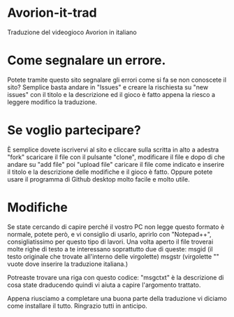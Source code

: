 # Avorion-it-trad
Traduzione del videogioco Avorion in italiano

# Come segnalare un errore.
Potete tramite questo sito segnalare gli errori come si fa se non conoscete il sito?
Semplice basta andare in "Issues" e creare la rischiesta su "new issues" con il titolo e la descrizione ed il gioco è fatto appena la riesco a leggere modifico la traduzione.

# Se voglio partecipare?
È semplice dovete iscrivervi al sito e cliccare sulla scritta in alto a adestra "fork" scaricare il file con il pulsante "clone", modificare il file e dopo di che andare su
"add file" poi "upload file" caricare il file come indicato e inserire il titolo e la descrizione delle modifiche e il gioco è fatto. Oppure potete usare il programma di Github desktop molto facile e molto utile.

# Modifiche
Se state cercando di capire perché il vostro PC non legge questo formato è normale, potete però, e vi consiglio di usarlo, aprirlo con "Notepad++", consigliatissimo per questo tipo di lavori.
Una volta aperto il file troverai molte righe di testo a te interessano soprattutto due di queste:
msgid (il testo originale che trovate all'interno delle virgolette)
msgstr (virgolette "" vuote dove inserire la traduzione italiana.)

Potreaste trovare una riga con questo codice: "msgctxt" è la descrizione di cosa state draducendo quindi vi aiuta a capire l'argomento trattato.

Appena riusciamo a completare una buona parte della traduzione vi diciamo come installare il tutto.
Ringrazio tutti in anticipo.

